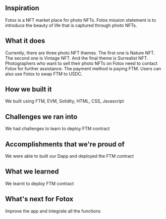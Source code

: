 ## Inspiration
Fotox is a NFT market place for photo NFTs. Fotox mission statement is to introduce the beauty of life that is captured through photo NFTs. 

## What it does
Currently, there are three photo NFT themes. The first one is Nature NFT. The second one is Vintage NFT. And the final theme is Surrealist NFT. Photographers who want to sell their photo NFTs on Fotox need to contact Fotox for further assistance. The payment method is paying FTM. Users can also use Fotox to swap FTM to USDC. 

## How we built it
We built using FTM, EVM, Solidity, HTML, CSS, Javascript

## Challenges we ran into
We had challenges to learn to deploy FTM contract

## Accomplishments that we're proud of
We were able to built our Dapp and deployed the FTM contract

## What we learned
We learnt to deploy FTM contract

## What's next for Fotox
Improve the app and integrate all the functions
